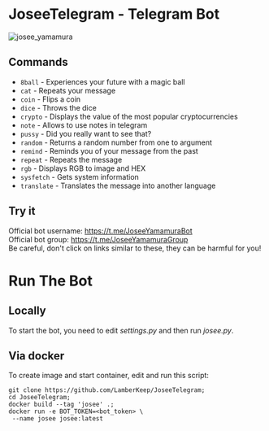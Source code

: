 # JoseeTelegram - Telegram Bot

![josee_yamamura](https://wallpapercave.com/wp/wp9333917.jpg)

## Commands

- ``8ball`` - Experiences your future with a magic ball
- ``cat`` - Repeats your message
- ``coin`` - Flips a coin
- ``dice`` - Throws the dice
- ``crypto`` - Displays the value of the most popular cryptocurrencies
- ``note`` - Allows to use notes in telegram
- ``pussy`` - Did you really want to see that?
- ``random`` - Returns a random number from one to argument
- ``remind`` - Reminds you of your message from the past
- ``repeat`` - Repeats the message
- ``rgb`` - Displays RGB to image and HEX
- ``sysfetch`` - Gets system information
- ``translate`` - Translates the message into another language

## Try it

Official bot username: <https://t.me/JoseeYamamuraBot>  
Official bot group: <https://t.me/JoseeYamamuraGroup>  
Be careful, don't click on links similar to these, they can be harmful for you!

# Run The Bot

## Locally

To start the bot, you need to edit *settings.py* and then run *josee.py*.

## Via docker

To create image and start container, edit and run this script:

```
git clone https://github.com/LamberKeep/JoseeTelegram;
cd JoseeTelegram;
docker build --tag 'josee' .;
docker run -e BOT_TOKEN=<bot_token> \
 --name josee josee:latest
```